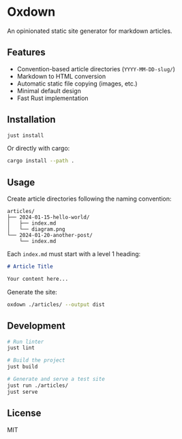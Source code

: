 # Oxdown

An opinionated static site generator for markdown articles.

## Features

- Convention-based article directories (`YYYY-MM-DD-slug/`)
- Markdown to HTML conversion
- Automatic static file copying (images, etc.)
- Minimal default design
- Fast Rust implementation

## Installation

```bash
just install
```

Or directly with cargo:

```bash
cargo install --path .
```

## Usage

Create article directories following the naming convention:

```
articles/
├── 2024-01-15-hello-world/
│   ├── index.md
│   └── diagram.png
└── 2024-01-20-another-post/
    └── index.md
```

Each `index.md` must start with a level 1 heading:

```markdown
# Article Title

Your content here...
```

Generate the site:

```bash
oxdown ./articles/ --output dist
```

## Development

```bash
# Run linter
just lint

# Build the project
just build

# Generate and serve a test site
just run ./articles/
just serve
```

## License

MIT
